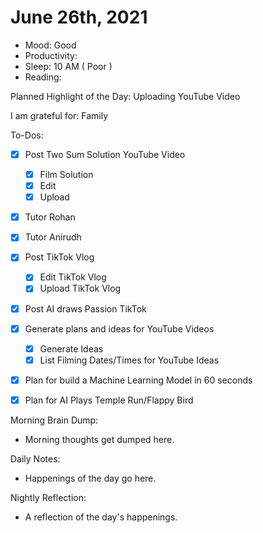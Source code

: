 # June 26th, 2021

- Mood: Good
- Productivity: 
- Sleep: 10 AM ( Poor )
- Reading: 

Planned Highlight of the Day: Uploading YouTube Video

I am grateful for: Family

To-Dos:
- [x] Post Two Sum Solution YouTube Video
	- [x] Film Solution
	- [x] Edit
	- [x] Upload
- [x] Tutor Rohan
- [x] Tutor Anirudh
- [x] Post TikTok Vlog
	- [x] Edit TikTok Vlog
	- [x] Upload TikTok Vlog
- [x] Post AI draws Passion TikTok
- [x] Generate plans and ideas for YouTube Videos
	- [x] Generate Ideas
	- [x] List Filming Dates/Times for YouTube Ideas
- [x] Plan for build a Machine Learning Model in 60 seconds
- [x] Plan for AI Plays Temple Run/Flappy Bird


Morning Brain Dump:
- Morning thoughts get dumped here.

Daily Notes:
- Happenings of the day go here.


Nightly Reflection: 
- A reflection of the day's happenings.





